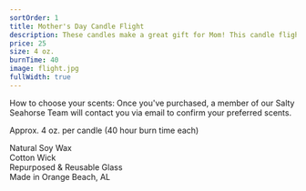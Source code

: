 ```yaml
---
sortOrder: 1
title: Mother's Day Candle Flight
description: These candles make a great gift for Mom! This candle flight includes three 4 oz. mini candles - you choose the scents.
price: 25
size: 4 oz.
burnTime: 40
image: flight.jpg
fullWidth: true
---
```


How to choose your scents:  Once you've purchased, a member of our Salty Seahorse Team will contact you via email to confirm your preferred scents.<br>

Approx. 4 oz. per candle (40 hour burn time each)<br>

Natural Soy Wax<br>
Cotton Wick<br>
Repurposed & Reusable Glass<br>
Made in Orange Beach, AL
